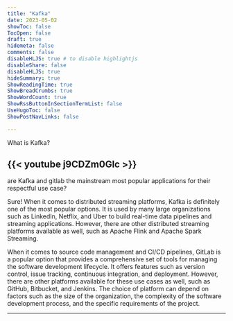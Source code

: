 ```yaml
---
title: "Kafka"
date: 2023-05-02
showToc: false
TocOpen: false
draft: true
hidemeta: false
comments: false
disableHLJS: true # to disable highlightjs
disableShare: false
disableHLJS: true
hideSummary: true
ShowReadingTime: true
ShowBreadCrumbs: true
ShowWordCount: true
ShowRssButtonInSectionTermList: false
UseHugoToc: false
ShowPostNavLinks: false

---
```







What is Kafka?

{{< youtube j9CDZm0Glc >}}
---

are Kafka and gitlab the mainstream most popular applications for their respectful use case? 


Sure! When it comes to distributed streaming platforms, Kafka is definitely one of the most popular options. It is used by many large organizations such as LinkedIn, Netflix, and Uber to build real-time data pipelines and streaming applications. However, there are other distributed streaming platforms available as well, such as Apache Flink and Apache Spark Streaming.

When it comes to source code management and CI/CD pipelines, GitLab is a popular option that provides a comprehensive set of tools for managing the software development lifecycle. It offers features such as version control, issue tracking, continuous integration, and deployment. However, there are other platforms available for these use cases as well, such as GitHub, Bitbucket, and Jenkins. The choice of platform can depend on factors such as the size of the organization, the complexity of the software development process, and the specific requirements of the project.

---

